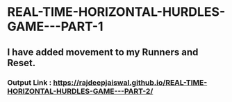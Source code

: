 # REAL-TIME-HORIZONTAL-HURDLES-GAME---PART-1

## I have added movement to my Runners and Reset.

### Output Link :  https://rajdeepjaiswal.github.io/REAL-TIME-HORIZONTAL-HURDLES-GAME---PART-2/
